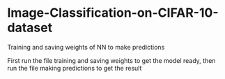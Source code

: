 # Image-Classification-on-CIFAR-10-dataset
Training and saving weights of NN to make predictions


First run the file training and saving weights to get the model ready, then run the file making predictions to get the result
